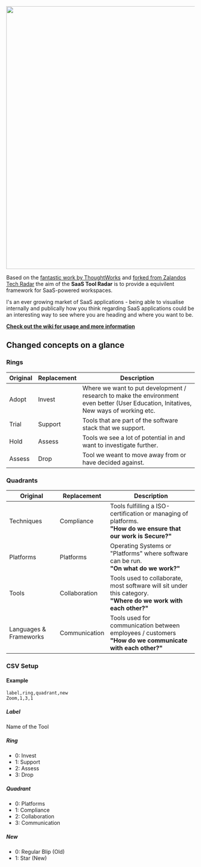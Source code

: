 <img src="https://github.com/vrklgn/saas-tool-radar/blob/main/saastoolradar-logo.png" width="700">

Based on the [fantastic work by ThoughtWorks](https://www.thoughtworks.com/radar) and [forked from Zalandos Tech Radar](http://zalando.github.io/tech-radar/) the aim of the **SaaS Tool Radar** is to provide a equivilent framework for SaaS-powered workspaces. 

I's an ever growing market of SaaS applications - being able to visualise internally and publically how you think regarding 
SaaS applications could be an interesting way to see where you are heading and where you want to be.

**[Check out the wiki for usage and more information](https://github.com/vrklgn/saas-tool-radar/wiki/)** 

## Changed concepts on a glance

### Rings

| Original | Replacement | Description
| --- | --- | --- |
| Adopt | Invest | Where we want to put development / research to make the environment even better (User Education, Initatives, New ways of working etc. |
| Trial | Support | Tools that are part of the software stack that we support. |
| Hold | Assess | Tools we see a lot of potential in and want to investigate further. |
| Assess | Drop | Tool we weant to move away from or have decided against. |

### Quadrants

| Original | Replacement | Description
| --- | --- | --- |
| Techniques | Compliance | Tools fulfilling a ISO-certification or managing of platforms. <br> **"How do we ensure that our work is Secure?"** |
| Platforms | Platforms | Operating Systems or "Platforms" where software can be run. <br> **"On what do we work?"**|
| Tools | Collaboration | Tools used to collaborate, most software will sit under this category. <br> **"Where do we work with each other?"**|
| Languages & Frameworks | Communication | Tools used for communication between employees / customers <br> **"How do we communicate with each other?"** |


### CSV Setup

#### Example
```
label,ring,quadrant,new
Zoom,1,3,1
```

##### Label
Name of the Tool

##### Ring
 * 0: Invest
 * 1: Support
 * 2: Assess
 * 3: Drop

##### Quadrant
 * 0: Platforms
 * 1: Compliance
 * 2: Collaboration
 * 3: Communication

##### New
 * 0: Regular Blip (Old)
 * 1: Star (New)
